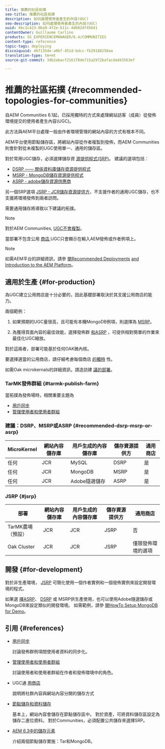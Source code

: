 ```yaml
---
title: 推薦的社區拓撲
seo-title: 推薦的社區拓撲
description: 如何處理使用者產生的內容(UGC)
seo-description: 如何處理使用者產生的內容(UGC)
uuid: 4bc1c423-0ba9-4f2e-b11c-4d6824f45641
contentOwner: Guillaume Carlino
products: SG_EXPERIENCEMANAGER/6.4/COMMUNITIES
content-type: reference
topic-tags: deploying
discoiquuid: 46f135de-a0bf-451d-bdcc-fb29188250aa
translation-type: tm+mt
source-git-commit: 3db2abacf2161f8de715a2972bafacdad43563ef

---
```



# 推薦的社區拓撲 {#recommended-topologies-for-communities}

自AEM Communities 6.1起，已採用獨特的方式來處理網站訪客（成員）從發佈環境提交的使用者產生內容(UGC)。

此方法與AEM平台處理一般由作者環境管理的網站內容的方式有根本不同。

AEM平台使用節點儲存區，將網站內容從作者複製到發佈，而AEM Communities則會針對從未複製的UGC使用單一、通用的儲存區。

對於常用UGC儲存，必須選擇儲存資 [源提供程式(SRP)](working-with-srp.md)。 建議的選項包括：

* [DSRP —— 關係資料庫儲存資源提供程式](dsrp.md)
* [MSRP - MongoDB儲存資源提供程式](msrp.md)
* [ASRP - adobe儲存資源供應商](asrp.md)

另一個SRP選項 [JSRP - JCR儲存資源提供方](jsrp.md)，不支援作者的通用UGC儲存，也不支援將環境發佈到兩者訪問。

需要通用儲存將導致以下建議的拓撲。

>[!NOTE]
>
>對於AEM Communities, [UGC不會複製](working-with-srp.md#ugc-never-replicated)。
>
>當部署不包含公用 [商店](working-with-srp.md),UGC只會顯示在輸入AEM發佈或作者例項上。

>[!NOTE]
>
>如需AEM平台的詳細資訊，請參 [閱Recommended Deployments](../../help/sites-deploying/recommended-deploys.md) [and Introduction to the AEM Platform](../../help/sites-deploying/data-store-config.md)。

## 適用於生產 {#for-production}

為UGC建立公用商店是十分必要的，因此基礎部署取決於其支援公用商店的能力。

兩個範例：

1) 如果預期的UGC量很高，且可能有本機MongoDB例項，則選擇為 [MSRP](msrp.md)。

2) 為獲得頁面內容的最佳效能，選擇發佈群 [和](../../help/sites-deploying/recommended-deploys.md#tarmk-farm)[ASRP](asrp.md) ，可提供相對簡單的作業來最佳化UGC縮放。

對於這兩者，部署可能基於任何OAK微內核。

要選擇適當的公用商店，請仔細考慮每個商店 [的獨特](working-with-srp.md#characteristics-of-srp-options) 性。

如需Oak microkernals的詳細資訊，請造訪建 [議的部署](../../help/sites-deploying/recommended-deploys.md)。

### TarMK發佈群組 {#tarmk-publish-farm}

當拓撲為發佈場時，相關重要主題為

* [用戶同步](sync.md)
* [管理使用者和使用者群組](users.md)

### 建議：DSRP、MSRP或ASRP {#recommended-dsrp-msrp-or-asrp}

| MicroKernel | 網站內容儲存庫 | 用戶生成的內容儲存庫 | 儲存資源提供方 | 通用商店 |
|-------------|------------------------|----------------------------------|---------------------------|---------------|
| 任何 | JCR | MySQL | DSRP | 是 |
| 任何 | JCR | MongoDB | MSRP | 是 |
| 任何 | JCR | Adobe隨選儲存 | ASRP | 是 |

### JSRP {#jsrp}


| 部署 | 網站內容儲存庫 | 用戶生成的內容儲存庫 | 儲存資源提供方 | 通用商店 |
|----------------------|------------------------|----------------------------------|---------------------------|---------------------------------|
| TarMK農場（預設） | JCR | JCR | JSRP | 否 |
| Oak Cluster | JCR | JCR | JSRP | 僅限發佈環境的選項 |

## 開發 {#for-development}

對於非生產環境， [JSRP](jsrp.md) 可簡化使用一個作者實例和一個發佈實例來設定開發環境的程式。

如果選 [擇ASRP](asrp.md)、 [DSRP](dsrp.md) 或 [](msrp.md) MSRP供生產使用，也可以使用Adobe隨選儲存或MongoDB來設定類似的開發環境。 如需範例，請參 [閱HowTo Setup MongoDB for Demo](demo-mongo.md)。

## 引用 {#references}

* [用戶同步](sync.md)

   討論發佈群例項間使用者資料的同步化。

* [管理使用者和使用者群組](users.md)

   討論使用者和使用者群組在作者和發佈環境中的角色。

* UGC通 [用商店](working-with-srp.md)

   說明將社群內容與網站內容分開的儲存方式

* [節點儲存和資料儲存](../../help/sites-deploying/data-store-config.md)

   基本上，網站內容會儲存在節點儲存區中。 對於資產，可將資料儲存區設定為儲存二進位資料。 對於Communities，必須配置公共儲存來選擇SRP。

* [AEM 6.3中的儲存元素](../../help/sites-deploying/storage-elements-in-aem-6.md)

   介紹兩個節點儲存實施：Tar和MongoDB。
